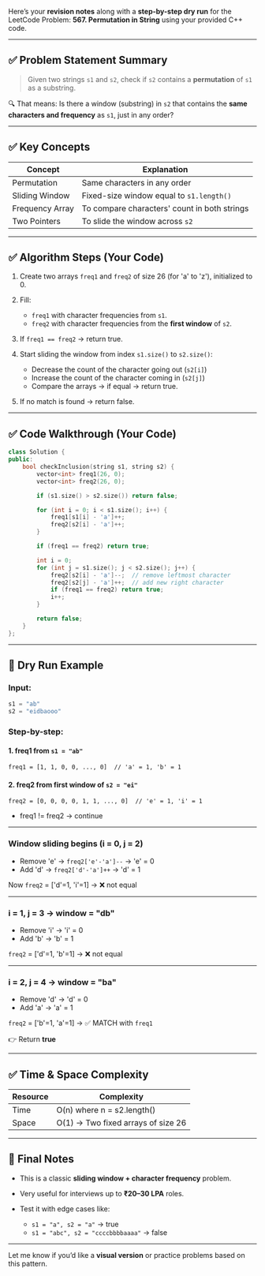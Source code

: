 Here’s your **revision notes** along with a **step-by-step dry run** for the LeetCode Problem:
**567. Permutation in String** using your provided C++ code.

---

## ✅ Problem Statement Summary

> Given two strings `s1` and `s2`, check if `s2` contains a **permutation** of `s1` as a substring.

🔍 That means: Is there a window (substring) in `s2` that contains the **same characters and frequency** as `s1`, just in any order?

---

## ✅ Key Concepts

| Concept         | Explanation                                  |
| --------------- | -------------------------------------------- |
| Permutation     | Same characters in any order                 |
| Sliding Window  | Fixed-size window equal to `s1.length()`     |
| Frequency Array | To compare characters' count in both strings |
| Two Pointers    | To slide the window across `s2`              |

---

## ✅ Algorithm Steps (Your Code)

1. Create two arrays `freq1` and `freq2` of size 26 (for 'a' to 'z'), initialized to 0.
2. Fill:

   * `freq1` with character frequencies from `s1`.
   * `freq2` with character frequencies from the **first window** of `s2`.
3. If `freq1 == freq2` → return true.
4. Start sliding the window from index `s1.size()` to `s2.size()`:

   * Decrease the count of the character going out (`s2[i]`)
   * Increase the count of the character coming in (`s2[j]`)
   * Compare the arrays → if equal → return true.
5. If no match is found → return false.

---

## ✅ Code Walkthrough (Your Code)

```cpp
class Solution {
public:
    bool checkInclusion(string s1, string s2) {
        vector<int> freq1(26, 0);
        vector<int> freq2(26, 0);

        if (s1.size() > s2.size()) return false;

        for (int i = 0; i < s1.size(); i++) {
            freq1[s1[i] - 'a']++;
            freq2[s2[i] - 'a']++;
        }

        if (freq1 == freq2) return true;

        int i = 0;
        for (int j = s1.size(); j < s2.size(); j++) {
            freq2[s2[i] - 'a']--;  // remove leftmost character
            freq2[s2[j] - 'a']++;  // add new right character
            if (freq1 == freq2) return true;
            i++;
        }

        return false;
    }
};
```

---

## 🔁 Dry Run Example

### Input:

```cpp
s1 = "ab"
s2 = "eidbaooo"
```

### Step-by-step:

#### 1. freq1 from `s1 = "ab"`

```
freq1 = [1, 1, 0, 0, ..., 0]  // 'a' = 1, 'b' = 1
```

#### 2. freq2 from first window of `s2 = "ei"`

```
freq2 = [0, 0, 0, 0, 1, 1, ..., 0]  // 'e' = 1, 'i' = 1
```

* freq1 != freq2 → continue

---

### Window sliding begins (i = 0, j = 2)

* Remove 'e' → `freq2['e'-'a']--` → 'e' = 0
* Add 'd'   → `freq2['d'-'a']++` → 'd' = 1

Now `freq2` = \['d'=1, 'i'=1] → ❌ not equal

---

### i = 1, j = 3 → window = "db"

* Remove 'i' → 'i' = 0
* Add 'b'   → 'b' = 1

`freq2` = \['d'=1, 'b'=1] → ❌ not equal

---

### i = 2, j = 4 → window = "ba"

* Remove 'd' → 'd' = 0
* Add 'a'   → 'a' = 1

`freq2` = \['b'=1, 'a'=1] → ✅ MATCH with `freq1`

👉 Return **true**

---

## ✅ Time & Space Complexity

| Resource | Complexity                         |
| -------- | ---------------------------------- |
| Time     | O(n) where n = s2.length()         |
| Space    | O(1) → Two fixed arrays of size 26 |

---

## 🧠 Final Notes

* This is a classic **sliding window + character frequency** problem.
* Very useful for interviews up to **₹20–30 LPA** roles.
* Test it with edge cases like:

  * `s1 = "a", s2 = "a"` → true
  * `s1 = "abc", s2 = "ccccbbbbaaaa"` → false

---

Let me know if you’d like a **visual version** or practice problems based on this pattern.
